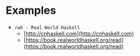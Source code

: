 # Examples

- `rwh - Real World Haskell`
  - [http://cnhaskell.com](http://cnhaskell.com)
  - [https://book.realworldhaskell.org/read](https://book.realworldhaskell.org/read)
